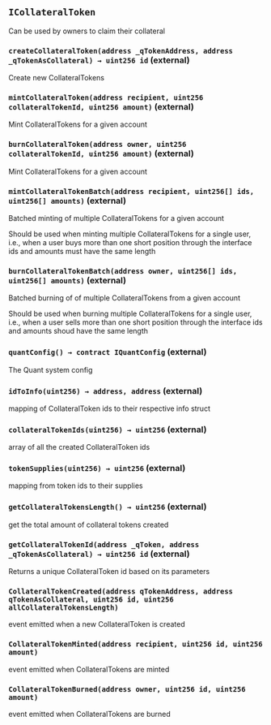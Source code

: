## `ICollateralToken`

Can be used by owners to claim their collateral

### `createCollateralToken(address _qTokenAddress, address _qTokenAsCollateral) → uint256 id` (external)

Create new CollateralTokens

### `mintCollateralToken(address recipient, uint256 collateralTokenId, uint256 amount)` (external)

Mint CollateralTokens for a given account

### `burnCollateralToken(address owner, uint256 collateralTokenId, uint256 amount)` (external)

Mint CollateralTokens for a given account

### `mintCollateralTokenBatch(address recipient, uint256[] ids, uint256[] amounts)` (external)

Batched minting of multiple CollateralTokens for a given account

Should be used when minting multiple CollateralTokens for a single user,
i.e., when a user buys more than one short position through the interface
ids and amounts must have the same length

### `burnCollateralTokenBatch(address owner, uint256[] ids, uint256[] amounts)` (external)

Batched burning of of multiple CollateralTokens from a given account

Should be used when burning multiple CollateralTokens for a single user,
i.e., when a user sells more than one short position through the interface
ids and amounts shoud have the same length

### `quantConfig() → contract IQuantConfig` (external)

The Quant system config

### `idToInfo(uint256) → address, address` (external)

mapping of CollateralToken ids to their respective info struct

### `collateralTokenIds(uint256) → uint256` (external)

array of all the created CollateralToken ids

### `tokenSupplies(uint256) → uint256` (external)

mapping from token ids to their supplies

### `getCollateralTokensLength() → uint256` (external)

get the total amount of collateral tokens created

### `getCollateralTokenId(address _qToken, address _qTokenAsCollateral) → uint256 id` (external)

Returns a unique CollateralToken id based on its parameters

### `CollateralTokenCreated(address qTokenAddress, address qTokenAsCollateral, uint256 id, uint256 allCollateralTokensLength)`

event emitted when a new CollateralToken is created

### `CollateralTokenMinted(address recipient, uint256 id, uint256 amount)`

event emitted when CollateralTokens are minted

### `CollateralTokenBurned(address owner, uint256 id, uint256 amount)`

event emitted when CollateralTokens are burned
